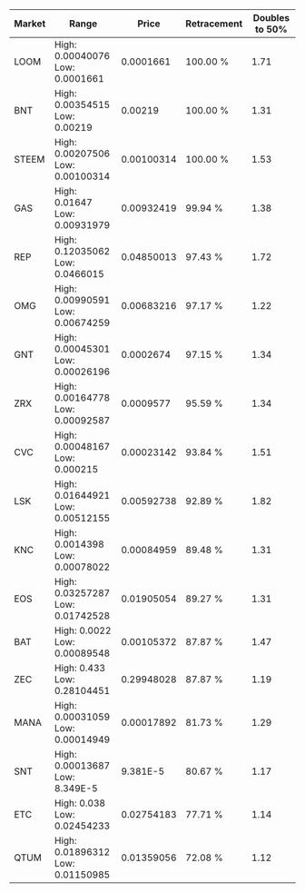 | Market | Range | Price| Retracement | Doubles to 50% |
| --- | --- | --- | --- | --- |
| LOOM | High: 0.00040076<br />Low: 0.0001661 | 0.0001661 | 100.00 % | 1.71 |
| BNT | High: 0.00354515<br />Low: 0.00219 | 0.00219 | 100.00 % | 1.31 |
| STEEM | High: 0.00207506<br />Low: 0.00100314 | 0.00100314 | 100.00 % | 1.53 |
| GAS | High: 0.01647<br />Low: 0.00931979 | 0.00932419 | 99.94 % | 1.38 |
| REP | High: 0.12035062<br />Low: 0.0466015 | 0.04850013 | 97.43 % | 1.72 |
| OMG | High: 0.00990591<br />Low: 0.00674259 | 0.00683216 | 97.17 % | 1.22 |
| GNT | High: 0.00045301<br />Low: 0.00026196 | 0.0002674 | 97.15 % | 1.34 |
| ZRX | High: 0.00164778<br />Low: 0.00092587 | 0.0009577 | 95.59 % | 1.34 |
| CVC | High: 0.00048167<br />Low: 0.000215 | 0.00023142 | 93.84 % | 1.51 |
| LSK | High: 0.01644921<br />Low: 0.00512155 | 0.00592738 | 92.89 % | 1.82 |
| KNC | High: 0.0014398<br />Low: 0.00078022 | 0.00084959 | 89.48 % | 1.31 |
| EOS | High: 0.03257287<br />Low: 0.01742528 | 0.01905054 | 89.27 % | 1.31 |
| BAT | High: 0.0022<br />Low: 0.00089548 | 0.00105372 | 87.87 % | 1.47 |
| ZEC | High: 0.433<br />Low: 0.28104451 | 0.29948028 | 87.87 % | 1.19 |
| MANA | High: 0.00031059<br />Low: 0.00014949 | 0.00017892 | 81.73 % | 1.29 |
| SNT | High: 0.00013687<br />Low: 8.349E-5 | 9.381E-5 | 80.67 % | 1.17 |
| ETC | High: 0.038<br />Low: 0.02454233 | 0.02754183 | 77.71 % | 1.14 |
| QTUM | High: 0.01896312<br />Low: 0.01150985 | 0.01359056 | 72.08 % | 1.12 |
